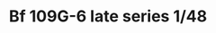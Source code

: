 ---
layout: product
title: "Bf 109G-6 late series  1/48"
price: "3800" 
desc: "Maketa"
img_path: "/assets/img/82111.jpg"
brand: "EDUARD"
available: true
special_offer: true
new: false
soon: false
cat: "010000"
subcat: "010400"
subsubcat: "00"
sifra: "82111"
popular: false
---
